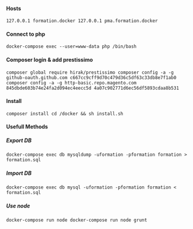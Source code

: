 #### Hosts
`
127.0.0.1 formation.docker
127.0.0.1 pma.formation.docker
`

#### Connect to php
`
docker-compose exec --user=www-data php /bin/bash
`

#### Composer login & add prestissimo
`
composer global require hirak/prestissimo
composer config -a -g github-oauth.github.com c667cc9cff9d70c479d36c5df63c33db8e7f1ab0
composer config -a -g http-basic.repo.magento.com 845dbde603b74e24fa2d094ec4eecc5d 4a07c902771d6ec56df5893cdaa8b531
`

#### Install

`
composer install
cd /docker && sh install.sh 
`

#### Usefull Methods

##### Export DB
`
docker-compose exec db mysqldump -uformation -pformation formation > formation.sql
`

##### Import DB
`
docker-compose exec db mysql -uformation -pformation formation < formation.sql
`

##### Use node
`
docker-compose run node
docker-compose run node grunt
`